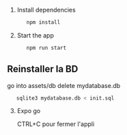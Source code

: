

1. Install dependencies

   ```bash
      npm install
   ```

2. Start the app

   ```bash
      npm run start
   ```

## Reinstaller la BD

   go into assets/db
   delete mydatabase.db
   ```bash
      sqlite3 mydatabase.db < init.sql
   ```
3. Expo go

   CTRL+C pour fermer l'appli

